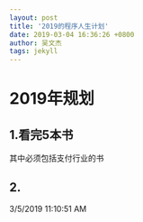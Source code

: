 ```yaml
---
layout: post
title: '2019的程序人生计划'
date: 2019-03-04 16:36:26 +0800
author: 吴文杰
tags: jekyll
---
```



# 2019年规划
## 1.看完5本书
其中必须包括支付行业的书





## 2.
3/5/2019 11:10:51 AM 
